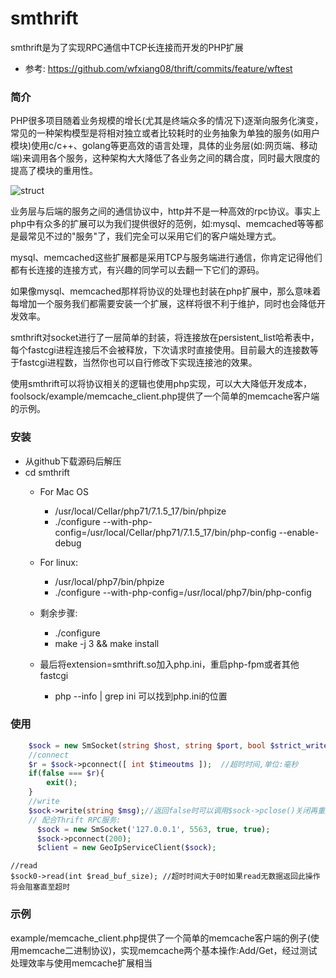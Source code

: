 # smthrift
smthrift是为了实现RPC通信中TCP长连接而开发的PHP扩展
* 参考: https://github.com/wfxiang08/thrift/commits/feature/wftest

### 简介
PHP很多项目随着业务规模的增长(尤其是终端众多的情况下)逐渐向服务化演变，常见的一种架构模型是将相对独立或者比较耗时的业务抽象为单独的服务(如用户模块)使用c/c++、golang等更高效的语言处理，具体的业务层(如:网页端、移动端)来调用各个服务，这种架构大大降低了各业务之间的耦合度，同时最大限度的提高了模块的重用性。

![struct](https://github.com/wfxiang/smthrift/raw/master/image/p_1.jpg)

业务层与后端的服务之间的通信协议中，http并不是一种高效的rpc协议。事实上php中有众多的扩展可以为我们提供很好的范例，如:mysql、memcached等等都是最常见不过的"服务"了，我们完全可以采用它们的客户端处理方式。

mysql、memcached这些扩展都是采用TCP与服务端进行通信，你肯定记得他们都有长连接的连接方式，有兴趣的同学可以去翻一下它们的源码。

如果像mysql、memcached那样将协议的处理也封装在php扩展中，那么意味着每增加一个服务我们都需要安装一个扩展，这样将很不利于维护，同时也会降低开发效率。

smthrift对socket进行了一层简单的封装，将连接放在persistent_list哈希表中，每个fastcgi进程连接后不会被释放，下次请求时直接使用。目前最大的连接数等于fastcgi进程数，当然你也可以自行修改下实现连接池的效果。

使用smthrift可以将协议相关的逻辑也使用php实现，可以大大降低开发成本，foolsock/example/memcache_client.php提供了一个简单的memcache客户端的示例。

### 安装
* 从github下载源码后解压
 * cd smthrift
 	*  For Mac OS
    	* /usr/local/Cellar/php71/7.1.5_17/bin/phpize
		* ./configure --with-php-config=/usr/local/Cellar/php71/7.1.5_17/bin/php-config  --enable-debug

	* For linux:
  	  * /usr/local/php7/bin/phpize
  	  * ./configure --with-php-config=/usr/local/php7/bin/php-config

    * 剩余步骤:
	    * ./configure
	    * make -j 3 && make install
    * 最后将extension=smthrift.so加入php.ini，重启php-fpm或者其他fastcgi
	    * php --info | grep ini 可以找到php.ini的位置

### 使用
```php
	$sock = new SmSocket(string $host, string $port, bool $strict_write, bool $strict_read);
	//connect
	$r = $sock->pconnect([ int $timeoutms ]);  //超时时间,单位:毫秒
	if(false === $r){
		exit();
	}
	//write
	$sock->write(string $msg);//返回false时可以调用$sock->pclose()关闭再重连$sock->pconnect()
	// 配合Thrift RPC服务:
      $sock = new SmSocket('127.0.0.1', 5563, true, true);
      $sock->pconnect(200);
      $client = new GeoIpServiceClient($sock);
```

	//read
	$sock0->read(int $read_buf_size); //超时时间大于0时如果read无数据返回此操作将会阻塞直至超时

### 示例
example/memcache_client.php提供了一个简单的memcache客户端的例子(使用memcache二进制协议)，实现memcache两个基本操作:Add/Get，经过测试处理效率与使用memcache扩展相当
